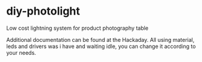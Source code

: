 # diy-photolight
Low cost lightning system for product photography table

Additional documentation can be found at the Hackaday. 
All using material, leds and drivers was i have and waiting idle, you can change it according to your needs.


